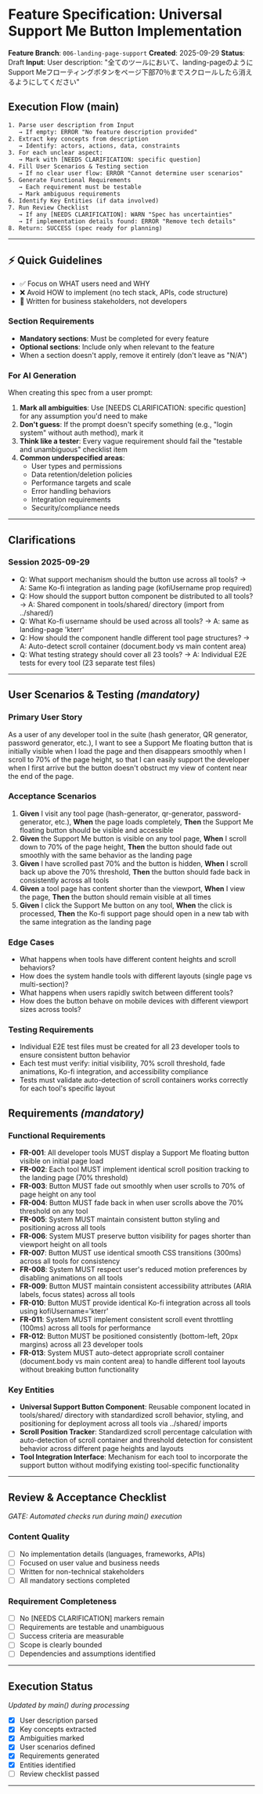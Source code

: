 # Feature Specification: Universal Support Me Button Implementation

**Feature Branch**: `006-landing-page-support`
**Created**: 2025-09-29
**Status**: Draft
**Input**: User description: "全てのツールにおいて、landing-pageのようにSupport Meフローティングボタンをページ下部70％までスクロールしたら消えるようにしてください"

## Execution Flow (main)
```
1. Parse user description from Input
   → If empty: ERROR "No feature description provided"
2. Extract key concepts from description
   → Identify: actors, actions, data, constraints
3. For each unclear aspect:
   → Mark with [NEEDS CLARIFICATION: specific question]
4. Fill User Scenarios & Testing section
   → If no clear user flow: ERROR "Cannot determine user scenarios"
5. Generate Functional Requirements
   → Each requirement must be testable
   → Mark ambiguous requirements
6. Identify Key Entities (if data involved)
7. Run Review Checklist
   → If any [NEEDS CLARIFICATION]: WARN "Spec has uncertainties"
   → If implementation details found: ERROR "Remove tech details"
8. Return: SUCCESS (spec ready for planning)
```

---

## ⚡ Quick Guidelines
- ✅ Focus on WHAT users need and WHY
- ❌ Avoid HOW to implement (no tech stack, APIs, code structure)
- 👥 Written for business stakeholders, not developers

### Section Requirements
- **Mandatory sections**: Must be completed for every feature
- **Optional sections**: Include only when relevant to the feature
- When a section doesn't apply, remove it entirely (don't leave as "N/A")

### For AI Generation
When creating this spec from a user prompt:
1. **Mark all ambiguities**: Use [NEEDS CLARIFICATION: specific question] for any assumption you'd need to make
2. **Don't guess**: If the prompt doesn't specify something (e.g., "login system" without auth method), mark it
3. **Think like a tester**: Every vague requirement should fail the "testable and unambiguous" checklist item
4. **Common underspecified areas**:
   - User types and permissions
   - Data retention/deletion policies
   - Performance targets and scale
   - Error handling behaviors
   - Integration requirements
   - Security/compliance needs

---

## Clarifications

### Session 2025-09-29
- Q: What support mechanism should the button use across all tools? → A: Same Ko-fi integration as landing page (kofiUsername prop required)
- Q: How should the support button component be distributed to all tools? → A: Shared component in tools/shared/ directory (import from ../shared/)
- Q: What Ko-fi username should be used across all tools? → A: same as landing-page 'kterr'
- Q: How should the component handle different tool page structures? → A: Auto-detect scroll container (document.body vs main content area)
- Q: What testing strategy should cover all 23 tools? → A: Individual E2E tests for every tool (23 separate test files)

---

## User Scenarios & Testing *(mandatory)*

### Primary User Story
As a user of any developer tool in the suite (hash generator, QR generator, password generator, etc.), I want to see a Support Me floating button that is initially visible when I load the page and then disappears smoothly when I scroll to 70% of the page height, so that I can easily support the developer when I first arrive but the button doesn't obstruct my view of content near the end of the page.

### Acceptance Scenarios
1. **Given** I visit any tool page (hash-generator, qr-generator, password-generator, etc.), **When** the page loads completely, **Then** the Support Me floating button should be visible and accessible
2. **Given** the Support Me button is visible on any tool page, **When** I scroll down to 70% of the page height, **Then** the button should fade out smoothly with the same behavior as the landing page
3. **Given** I have scrolled past 70% and the button is hidden, **When** I scroll back up above the 70% threshold, **Then** the button should fade back in consistently across all tools
4. **Given** a tool page has content shorter than the viewport, **When** I view the page, **Then** the button should remain visible at all times
5. **Given** I click the Support Me button on any tool, **When** the click is processed, **Then** the Ko-fi support page should open in a new tab with the same integration as the landing page

### Edge Cases
- What happens when tools have different content heights and scroll behaviors?
- How does the system handle tools with different layouts (single page vs multi-section)?
- What happens when users rapidly switch between different tools?
- How does the button behave on mobile devices with different viewport sizes across tools?

### Testing Requirements
- Individual E2E test files must be created for all 23 developer tools to ensure consistent button behavior
- Each test must verify: initial visibility, 70% scroll threshold, fade animations, Ko-fi integration, and accessibility compliance
- Tests must validate auto-detection of scroll containers works correctly for each tool's specific layout

## Requirements *(mandatory)*

### Functional Requirements
- **FR-001**: All developer tools MUST display a Support Me floating button visible on initial page load
- **FR-002**: Each tool MUST implement identical scroll position tracking to the landing page (70% threshold)
- **FR-003**: Button MUST fade out smoothly when user scrolls to 70% of page height on any tool
- **FR-004**: Button MUST fade back in when user scrolls above the 70% threshold on any tool
- **FR-005**: System MUST maintain consistent button styling and positioning across all tools
- **FR-006**: System MUST preserve button visibility for pages shorter than viewport height on all tools
- **FR-007**: Button MUST use identical smooth CSS transitions (300ms) across all tools for consistency
- **FR-008**: System MUST respect user's reduced motion preferences by disabling animations on all tools
- **FR-009**: Button MUST maintain consistent accessibility attributes (ARIA labels, focus states) across all tools
- **FR-010**: Button MUST provide identical Ko-fi integration across all tools using kofiUsername='kterr'
- **FR-011**: System MUST implement consistent scroll event throttling (100ms) across all tools for performance
- **FR-012**: Button MUST be positioned consistently (bottom-left, 20px margins) across all 23 developer tools
- **FR-013**: System MUST auto-detect appropriate scroll container (document.body vs main content area) to handle different tool layouts without breaking button functionality

### Key Entities
- **Universal Support Button Component**: Reusable component located in tools/shared/ directory with standardized scroll behavior, styling, and positioning for deployment across all tools via ../shared/ imports
- **Scroll Position Tracker**: Standardized scroll percentage calculation with auto-detection of scroll container and threshold detection for consistent behavior across different page heights and layouts
- **Tool Integration Interface**: Mechanism for each tool to incorporate the support button without modifying existing tool-specific functionality

---

## Review & Acceptance Checklist
*GATE: Automated checks run during main() execution*

### Content Quality
- [ ] No implementation details (languages, frameworks, APIs)
- [ ] Focused on user value and business needs
- [ ] Written for non-technical stakeholders
- [ ] All mandatory sections completed

### Requirement Completeness
- [ ] No [NEEDS CLARIFICATION] markers remain
- [ ] Requirements are testable and unambiguous
- [ ] Success criteria are measurable
- [ ] Scope is clearly bounded
- [ ] Dependencies and assumptions identified

---

## Execution Status
*Updated by main() during processing*

- [x] User description parsed
- [x] Key concepts extracted
- [x] Ambiguities marked
- [x] User scenarios defined
- [x] Requirements generated
- [x] Entities identified
- [ ] Review checklist passed

---